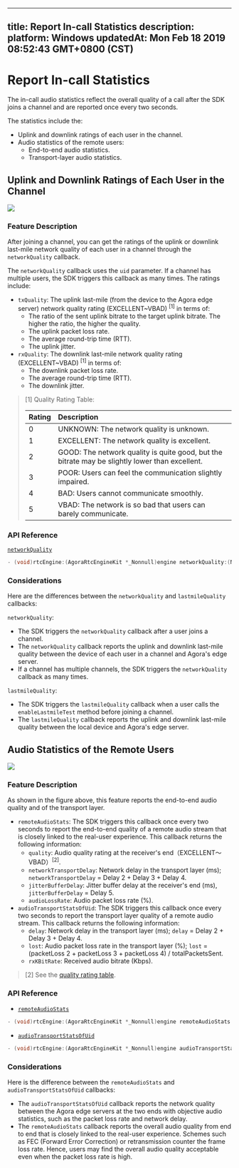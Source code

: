
---
title: Report In-call Statistics
description: 
platform: Windows
updatedAt: Mon Feb 18 2019 08:52:43 GMT+0800 (CST)
---
# Report In-call Statistics
The in-call audio statistics reflect the overall quality of a call after the SDK joins a channel and are reported once every two seconds.

The statistics include the:

* Uplink and downlink ratings of each user in the channel.
* Audio statistics of the remote users:
	* End-to-end audio statistics.
	* Transport-layer audio statistics.

## Uplink and Downlink Ratings of Each User in the Channel

![](https://web-cdn.agora.io/docs-files/1546918316091)

### Feature Description

After joining a channel, you can get the ratings of the uplink or downlink last-mile network quality of each user in a channel through the `networkQuality` callback.  

The `networkQuality` callback uses the `uid` parameter. If a channel has multiple users, the SDK triggers this callback as many times. The ratings include: 

- `txQuality`: The uplink last-mile (from the device to the Agora edge server) network quality rating (EXCELLENT~VBAD) <sup>[1]</sup> in terms of:
  - The ratio of the sent uplink bitrate to the target uplink bitrate. The higher the ratio, the higher the quality. 
  - The uplink packet loss rate.
  - The average round-trip time (RTT).
  - The uplink jitter.
- `rxQuality`: The downlink last-mile network quality rating (EXCELLENT~VBAD) <sup>[1]</sup> in terms of:
  - The downlink packet loss rate. 
  - The average round-trip time (RTT).
  - The downlink jitter.

<a name ="table"></a>
> [1] Quality Rating Table:
>
> | Rating | Description                                                  |
> | ------ | :----------------------------------------------------------- |
> | 0      | UNKNOWN: The network quality is unknown.                     |
> | 1      | EXCELLENT: The network quality is excellent.                 |
> | 2      | GOOD: The network quality is quite good, but the bitrate may be slightly lower than excellent. |
> | 3      | POOR: Users can feel the communication slightly impaired.    |
> | 4      | BAD: Users cannot communicate smoothly.                      |
> | 5      | VBAD: The network is so bad that users can barely communicate. |

### API Reference

[`networkQuality`](https://docs.agora.io/en/Audio%20Broadcast/API%20Reference/oc/Protocols/AgoraRtcEngineDelegate.html#//api/name/rtcEngine:networkQuality:txQuality:rxQuality:)

```objective-c
- (void)rtcEngine:(AgoraRtcEngineKit *_Nonnull)engine networkQuality:(NSUInteger)uid txQuality:(AgoraNetworkQuality)txQuality rxQuality:(AgoraNetworkQuality)rxQuality
```

### Considerations

Here are the differences between the `networkQuality` and `lastmileQuality` callbacks:

`networkQuality`:
- The SDK triggers the `networkQuality` callback after a user joins a channel. 
- The `networkQuality` callback reports the uplink and downlink last-mile quality between the device of each user in a channel and Agora's edge server.
- If a channel has multiple channels, the SDK triggers the `networkQuality` callback as many times. 

`lastmileQuality`:
- The SDK triggers the `lastmileQuality` callback when a user calls the `enableLastmileTest` method before joining a channel.
- The `lastmileQuality` callback reports the uplink and downlink last-mile quality between the local device and Agora's edge server.

## Audio Statistics of the Remote Users

![](https://web-cdn.agora.io/docs-files/1546918332341)

### Feature Description

As shown in the figure above, this feature reports the end-to-end audio quality and of the transport layer.

- `remoteAudioStats`: The SDK triggers this callback once every two seconds to report the end-to-end quality of a remote audio stream that is closely linked to the real-user experience. This callback returns the following information: 
  - `quality`: Audio quality rating at the receiver's end（EXCELLENT～VBAD）<sup>[2]</sup>.
  - `networkTransportDelay`: Network delay in the transport layer (ms); `networkTransportDelay` = Delay 2 + Delay 3 + Delay 4.
  - `jitterBufferDelay`: Jitter buffer delay at the receiver's end (ms), `jitterBufferDelay` = Delay 5.
  - `audioLossRate`: Audio packet loss rate (%).
- `audioTransportStatsOfUid`: The SDK triggers this callback once every two seconds to report the transport layer quality of a remote audio stream. This callback returns the following information: 
  - `delay`: Network delay in the transport layer (ms); `delay` = Delay 2 + Delay 3 + Delay 4.
  - `lost`: Audio packet loss rate in the transport layer (%); `lost` = (packetLoss 2 + packetLoss 3 + packetLoss 4) / totalPacketsSent.
  - `rxKBitRate`: Received audio bitrate (Kbps).

> [2] See the [quality rating table](#table). 

### API Reference

- [`remoteAudioStats`](https://docs.agora.io/en/Audio%20Broadcast/API%20Reference/oc/Protocols/AgoraRtcEngineDelegate.html#//api/name/rtcEngine:remoteAudioStats:)

```objective-c
- (void)rtcEngine:(AgoraRtcEngineKit *_Nonnull)engine remoteAudioStats:(AgoraRtcRemoteAudioStats *_Nonnull)stats
```

- [`audioTransportStatsOfUid`](https://docs.agora.io/en/Audio%20Broadcast/API%20Reference/oc/Protocols/AgoraRtcEngineDelegate.html#//api/name/rtcEngine:audioTransportStatsOfUid:delay:lost:rxKBitRate:)

```objective-c
- (void)rtcEngine:(AgoraRtcEngineKit *_Nonnull)engine audioTransportStatsOfUid:(NSUInteger)uid delay:(NSUInteger)delay lost:(NSUInteger)lost rxKBitRate:(NSUInteger)rxKBitRate
```

### Considerations

Here is the difference between the `remoteAudioStats` and `audioTransportStatsOfUid` callbacks:

- The `audioTransportStatsOfUid` callback reports the network quality between the Agora edge servers at the two ends with objective audio statistics, such as the packet loss rate and network delay. 
- The `remoteAudioStats` callback reports the overall audio quality from end to end that is closely linked to the real-user experience. Schemes such as FEC (Forward Error Correction) or retransmission counter the frame loss rate. Hence, users may find the overall audio quality acceptable even when the packet loss rate is high. 


